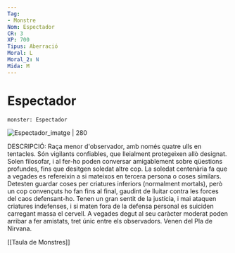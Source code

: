 ```yaml
---
Tag:
- Monstre
Nom: Espectador
CR: 3
XP: 700
Tipus: Aberració
Moral: L
Moral_2: N
Mida: M
---
```

# Espectador

```statblock
monster: Espectador
```

![Espectador_imatge | 280](https://www.dndbeyond.com/avatars/thumbnails/30761/998/1000/1000/638061102728373114.png)

DESCRIPCIÓ: 
Raça menor d'observador, amb només quatre ulls en tentacles. Són vigilants confiables, que lleialment protegeixen allò designat. Solen filosofar, i al fer-ho poden conversar amigablement sobre qüestions profundes, fins que desitgen soledat altre cop. La soledat centenària fa que a vegades es refereixin a si mateixos en tercera persona o coses similars. Detesten guardar coses per criatures inferiors (normalment mortals), però un cop convençuts ho fan fins al final, gaudint de lluitar contra les forces del caos defensant-ho. Tenen un gran sentit de la justícia, i mai ataquen criatures indefenses, i si maten fora de la defensa personal es suiciden carregant massa el cervell. A vegades degut al seu caràcter moderat poden arribar a fer amistats, tret únic entre els observadors. Venen del Pla de Nirvana.

[[Taula de Monstres]]
